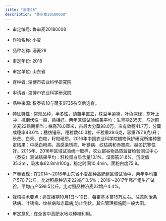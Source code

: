 ```yaml
---
title: "淄麦28"
description: "鲁审麦20180008"
---
```

* 审定编号:  鲁审麦20180008

*  作物名称:  小麦

*  品种名称:  淄麦28

*  审定年份:  2018

*  审定单位:  山东省

* 育种者:  淄博市农业科学研究院

*  申请者:  淄博市农业科学研究院

*  品种来源:  系泰农18与菏麦9735杂交后选育。

*  特征特性 : 
常规品种，半冬性，幼苗半直立，株型半紧凑，叶色深绿，旗叶上冲，抗倒伏性一般，熟相好。两年区域试验结果平均：生育期235天，与对照济麦22熟期相当；株高78.0厘米，亩最大分蘖98.0万，亩有效穗41.7万，分蘖成穗率43.6%；穗纺锤形，穗粒数40.3粒，千粒重39.6克，容重787.9克/升；长芒、白壳、白粒，籽粒硬质。2016年中国农业科学院植物保护研究所接种鉴定结果：中感白粉病，高感条锈病、叶锈病、纹枯病和赤霉病。越冬抗寒性好。2015年、2016年区域试验统一取样，农业部谷物品质监督检验测试中心（泰安）测试结果平均：籽粒蛋白质含量13.1%，湿面筋31.8%，沉淀值35.2ml，吸水率62.8ml/100g，稳定时间10.4min，面粉白度75.9。
 
*  产量表现 : 
在2014～2016年山东省小麦品种高肥组区域试验中，两年平均亩产570.7公斤，比对照品种济麦22减产0.5%；2016～2017年高产组生产试验，平均亩产599.5公斤，比对照品种济麦22增产4.4%。

*  栽培技术要点 : 
适宜播期10月1日～10日，每亩基本苗15万左右。注意防治条锈病、叶锈病、纹枯病和赤霉病,防止倒伏。其它管理措施同一般大田。

*  审定意见 : 
在全省中高肥水地块种植利用。
